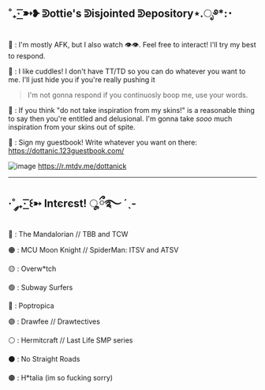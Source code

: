 ˚₊· ͟͟͞͞➳❥ ᕲottie's ᕲisjointed ᕲepository⋆.ೃ࿔*:･
------------------------------------------------------------------------------------------------------------------

🐙 : I'm mostly AFK, but I also watch :eye::eye:. Feel free to interact! I'll try my best to respond.

🍣 : I like cuddles! I don't have TT/TD so you can do whatever you want to me. I'll just hide you if you're really pushing it
> I'm not gonna respond if you continuosly boop me, use your words.

🥩 : If you think "do not take inspiration from my skins!" is a reasonable thing to say then you're entitled and delusional. I'm gonna take *sooo* much inspiration from your skins out of spite.

:circus_tent: : Sign my guestbook! Write whatever you want on there: https://dottanic.123guestbook.com/

![image](https://github.com/dottanic/dottanic/assets/102858874/9628f638-77dd-44bb-9c01-e9d434cc22f3)
https://r.mtdv.me/dottanick

------------------------------------------------------------------------------------------------------------------------
·˚ ༘₊· ͟͟͞͞꒰➳ Intєrєst! ೄྀ࿐ ˊˎ-
------------------------------------------------------------------------------------------------------------------------

🔴 : The Mandalorian // TBB and TCW

🟠 : MCU Moon Knight // SpiderMan: ITSV and ATSV

🟡 : Overw*tch

🟢 : Subway Surfers

🔵 : Poptropica

🟣 : Drawfee // Drawtectives 

⚪ : Hermitcraft // Last Life SMP series

⚫ : No Straight Roads

🟤 : H*talia (im so fucking sorry)
